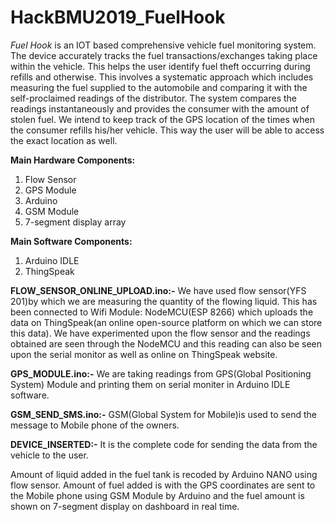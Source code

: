 # HackBMU2019_FuelHook

*Fuel Hook* is an IOT based comprehensive vehicle fuel monitoring system. 
The device accurately tracks the fuel transactions/exchanges taking place within the vehicle. 
This helps the user identify fuel theft occurring during refills and otherwise. 
This involves a systematic approach which includes measuring the fuel 
supplied to the automobile and comparing it with the self-proclaimed readings of the distributor. 
The system compares the readings instantaneously and provides the consumer with the amount of stolen fuel.
We intend to keep track of the GPS location of the times when the consumer refills his/her vehicle. 
This way the user will be able to access the exact location as well.

**Main Hardware Components:**
1.	Flow Sensor
2.	GPS Module
3.	Arduino
4.	GSM Module
5.	7-segment display array

**Main Software Components:**
1.	Arduino IDLE
2.	ThingSpeak

**FLOW_SENSOR_ONLINE_UPLOAD.ino:-**
We have used flow sensor(YFS 201)by which we are measuring the quantity of the flowing liquid. This has been connected to Wifi Module: NodeMCU(ESP 8266) which uploads the data on ThingSpeak(an online open-source platform on which we can store this data). We have experimented upon the flow sensor and the readings obtained are seen through the NodeMCU and this reading can also be seen upon the serial monitor as well as online on ThingSpeak website.

**GPS_MODULE.ino:-**
We are taking readings from GPS(Global Positioning System) Module and printing them on serial moniter in Arduino IDLE software.

**GSM_SEND_SMS.ino:-**
GSM(Global System for Mobile)is used to send the message to Mobile phone of the owners.


**DEVICE_INSERTED:-**
It is the complete code for sending the data from the vehicle to the user.


Amount of liquid added in the fuel tank is recoded by Arduino NANO using flow sensor. Amount of fuel added is with the GPS coordinates are sent to the Mobile phone using GSM Module by Arduino and the fuel amount is shown on 7-segment display on dashboard in real time.


